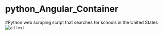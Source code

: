 # python_Angular_Container
#Python web scraping script that searches for schools in the United States
![alt text](https://cdn.discordapp.com/attachments/1057614904653254676/1130241304572477501/image.png)
